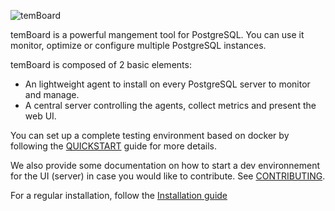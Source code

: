 
![temBoard](temboard.png)

temBoard is a powerful mangement tool for PostgreSQL. You can use it monitor, optimize or configure multiple PostgreSQL instances.

temBoard is composed of 2 basic elements:

- An lightweight agent to install on every PostgreSQL server to monitor and
  manage.
- A central server controlling the agents, collect metrics and present the web
  UI.


You can set up a complete testing environment based on docker by following the
[QUICKSTART](QUICKSTART.md) guide for more details.

We also provide some documentation on how to start a dev environnement for the
UI (server) in case you would like to contribute. See
[CONTRIBUTING](CONTRIBUTING.md).

For a regular installation, follow the [Installation guide](installation.md)
